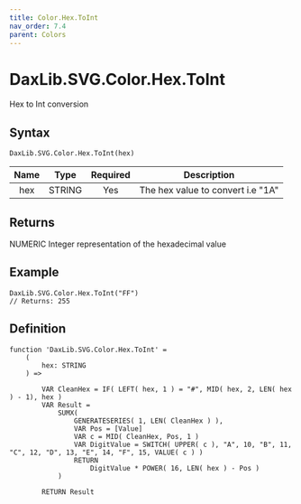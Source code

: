 ```yaml
---
title: Color.Hex.ToInt
nav_order: 7.4
parent: Colors
---
```


# DaxLib.SVG.Color.Hex.ToInt

Hex to Int conversion

## Syntax

```dax
DaxLib.SVG.Color.Hex.ToInt(hex)
```

| Name | Type   | Required | Description                                  |
|:---:|:---:|:---:|---|
| hex  | <span class="type-label string">STRING</span> | Yes      | The hex value to convert i.e "1A"          |

## Returns

<span class="type-label number">NUMERIC</span> Integer representation of the hexadecimal value

## Example

```dax
DaxLib.SVG.Color.Hex.ToInt("FF")
// Returns: 255
```

## Definition

```dax
function 'DaxLib.SVG.Color.Hex.ToInt' =
    (
        hex: STRING
    ) =>
    
        VAR CleanHex = IF( LEFT( hex, 1 ) = "#", MID( hex, 2, LEN( hex ) - 1), hex )
        VAR Result =
            SUMX(
                GENERATESERIES( 1, LEN( CleanHex ) ),
                VAR Pos = [Value]
                VAR c = MID( CleanHex, Pos, 1 )
                VAR DigitValue = SWITCH( UPPER( c ), "A", 10, "B", 11, "C", 12, "D", 13, "E", 14, "F", 15, VALUE( c ) )
                RETURN
                    DigitValue * POWER( 16, LEN( hex ) - Pos )
            )
    
        RETURN Result
```